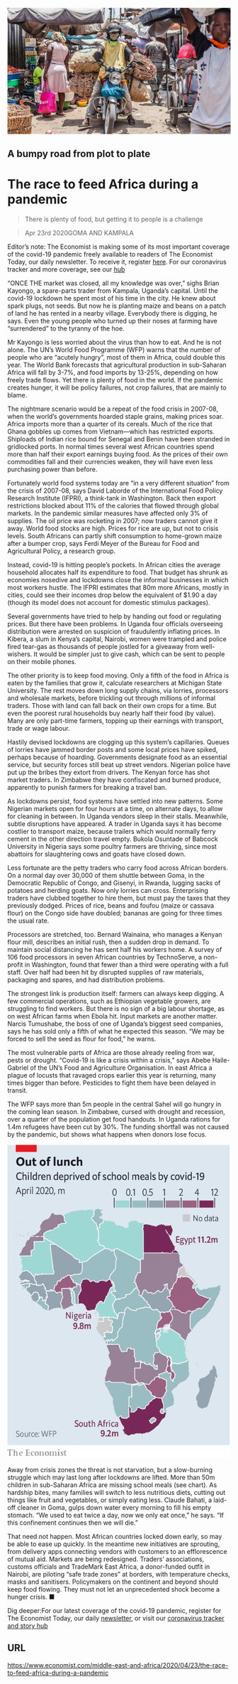 ![](./images/20200425_MAP004_0.jpg)

## A bumpy road from plot to plate

# The race to feed Africa during a pandemic

> There is plenty of food, but getting it to people is a challenge

> Apr 23rd 2020GOMA AND KAMPALA

Editor’s note: The Economist is making some of its most important coverage of the covid-19 pandemic freely available to readers of The Economist Today, our daily newsletter. To receive it, register [here](https://www.economist.com//newslettersignup). For our coronavirus tracker and more coverage, see our [hub](https://www.economist.com//coronavirus)

“ONCE THE market was closed, all my knowledge was over,” sighs Brian Kayongo, a spare-parts trader from Kampala, Uganda’s capital. Until the covid-19 lockdown he spent most of his time in the city. He knew about spark plugs, not seeds. But now he is planting maize and beans on a patch of land he has rented in a nearby village. Everybody there is digging, he says. Even the young people who turned up their noses at farming have “surrendered” to the tyranny of the hoe.

Mr Kayongo is less worried about the virus than how to eat. And he is not alone. The UN’s World Food Programme (WFP) warns that the number of people who are “acutely hungry”, most of them in Africa, could double this year. The World Bank forecasts that agricultural production in sub-Saharan Africa will fall by 3-7%, and food imports by 13-25%, depending on how freely trade flows. Yet there is plenty of food in the world. If the pandemic creates hunger, it will be policy failures, not crop failures, that are mainly to blame.

The nightmare scenario would be a repeat of the food crisis in 2007-08, when the world’s governments hoarded staple grains, making prices soar. Africa imports more than a quarter of its cereals. Much of the rice that Ghana gobbles up comes from Vietnam—which has restricted exports. Shiploads of Indian rice bound for Senegal and Benin have been stranded in gridlocked ports. In normal times several west African countries spend more than half their export earnings buying food. As the prices of their own commodities fall and their currencies weaken, they will have even less purchasing power than before.

Fortunately world food systems today are “in a very different situation” from the crisis of 2007-08, says David Laborde of the International Food Policy Research Institute (IFPRI), a think-tank in Washington. Back then export restrictions blocked about 11% of the calories that flowed through global markets. In the pandemic similar measures have affected only 3% of supplies. The oil price was rocketing in 2007; now traders cannot give it away. World food stocks are high. Prices for rice are up, but not to crisis levels. South Africans can partly shift consumption to home-grown maize after a bumper crop, says Ferdi Meyer of the Bureau for Food and Agricultural Policy, a research group.

Instead, covid-19 is hitting people’s pockets. In African cities the average household allocates half its expenditure to food. That budget has shrunk as economies nosedive and lockdowns close the informal businesses in which most workers hustle. The IFPRI estimates that 80m more Africans, mostly in cities, could see their incomes drop below the equivalent of $1.90 a day (though its model does not account for domestic stimulus packages).

Several governments have tried to help by handing out food or regulating prices. But there have been problems. In Uganda four officials overseeing distribution were arrested on suspicion of fraudulently inflating prices. In Kibera, a slum in Kenya’s capital, Nairobi, women were trampled and police fired tear-gas as thousands of people jostled for a giveaway from well-wishers. It would be simpler just to give cash, which can be sent to people on their mobile phones.

The other priority is to keep food moving. Only a fifth of the food in Africa is eaten by the families that grow it, calculate researchers at Michigan State University. The rest moves down long supply chains, via lorries, processors and wholesale markets, before trickling out through millions of informal traders. Those with land can fall back on their own crops for a time. But even the poorest rural households buy nearly half their food (by value). Many are only part-time farmers, topping up their earnings with transport, trade or wage labour.

Hastily devised lockdowns are clogging up this system’s capillaries. Queues of lorries have jammed border posts and some local prices have spiked, perhaps because of hoarding. Governments designate food as an essential service, but security forces still beat up street vendors. Nigerian police have put up the bribes they extort from drivers. The Kenyan force has shot market traders. In Zimbabwe they have confiscated and burned produce, apparently to punish farmers for breaking a travel ban.

As lockdowns persist, food systems have settled into new patterns. Some Nigerian markets open for four hours at a time, on alternate days, to allow for cleaning in between. In Uganda vendors sleep in their stalls. Meanwhile, subtle disruptions have appeared. A trader in Uganda says it has become costlier to transport maize, because trailers which would normally ferry cement in the other direction travel empty. Bukola Osuntade of Babcock University in Nigeria says some poultry farmers are thriving, since most abattoirs for slaughtering cows and goats have closed down.

Less fortunate are the petty traders who carry food across African borders. On a normal day over 30,000 of them shuttle between Goma, in the Democratic Republic of Congo, and Gisenyi, in Rwanda, lugging sacks of potatoes and herding goats. Now only lorries can cross. Enterprising traders have clubbed together to hire them, but must pay the taxes that they previously dodged. Prices of rice, beans and foufou (maize or cassava flour) on the Congo side have doubled; bananas are going for three times the usual rate.

Processors are stretched, too. Bernard Wainaina, who manages a Kenyan flour mill, describes an initial rush, then a sudden drop in demand. To maintain social distancing he has sent half his workers home. A survey of 106 food processors in seven African countries by TechnoServe, a non-profit in Washington, found that fewer than a third were operating with a full staff. Over half had been hit by disrupted supplies of raw materials, packaging and spares, and had distribution problems.

The strongest link is production itself: farmers can always keep digging. A few commercial operations, such as Ethiopian vegetable growers, are struggling to find workers. But there is no sign of a big labour shortage, as on west African farms when Ebola hit. Input markets are another matter. Narcis Tumushabe, the boss of one of Uganda’s biggest seed companies, says he has sold only a fifth of what he expected this season. “We may be forced to sell the seed as flour for food,” he warns.

The most vulnerable parts of Africa are those already reeling from war, pests or drought. “Covid-19 is like a crisis within a crisis,” says Abebe Haile-Gabriel of the UN’s Food and Agriculture Organisation. In east Africa a plague of locusts that ravaged crops earlier this year is returning, many times bigger than before. Pesticides to fight them have been delayed in transit.

The WFP says more than 5m people in the central Sahel will go hungry in the coming lean season. In Zimbabwe, cursed with drought and recession, over a quarter of the population get food handouts. In Uganda rations for 1.4m refugees have been cut by 30%. The funding shortfall was not caused by the pandemic, but shows what happens when donors lose focus.

![](./images/20200425_MAM952.png)

Away from crisis zones the threat is not starvation, but a slow-burning struggle which may last long after lockdowns are lifted. More than 50m children in sub-Saharan Africa are missing school meals (see chart). As hardship bites, many families will switch to less nutritious diets, cutting out things like fruit and vegetables, or simply eating less. Claude Bahati, a laid-off cleaner in Goma, gulps down water every morning to fill his empty stomach. “We used to eat twice a day, now we only eat once,” he says. “If this confinement continues then we will die.”

That need not happen. Most African countries locked down early, so may be able to ease up quickly. In the meantime new initiatives are sprouting, from delivery apps connecting vendors with customers to an efflorescence of mutual aid. Markets are being redesigned. Traders’ associations, customs officials and TradeMark East Africa, a donor-funded outfit in Nairobi, are piloting “safe trade zones” at borders, with temperature checks, masks and sanitisers. Policymakers on the continent and beyond should keep food flowing. They must not let an unprecedented shock become a hunger crisis. ■

Dig deeper:For our latest coverage of the covid-19 pandemic, register for The Economist Today, our daily [newsletter](https://www.economist.com//newslettersignup), or visit our [coronavirus tracker and story hub](https://www.economist.com//coronavirus)

## URL

https://www.economist.com/middle-east-and-africa/2020/04/23/the-race-to-feed-africa-during-a-pandemic
